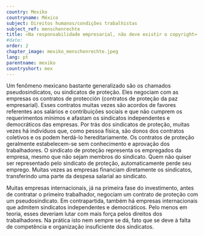 ```yaml
---
country: Mexiko
countryname: México
subject: Direitos humanos/condições trabalhistas
subject_ref: menschenrechte
title: «Na responsabilidade empresarial, não deve existir o copyright»
#date:
order: 2
chapter_image: mexiko_menschenrechte.jpeg
lang: pt
parentname: mexiko
countryshort: mex
---
```

<div class="content" markdown="1">
Um fenômeno mexicano bastante generalizado são os chamados pseudosindicatos, ou sindicatos de proteção. Eles negociam com as empresas os contratos de protección (contratos de proteção da paz empresarial). Esses contratos muitas vezes são acordos de favores referentes aos salários e contribuições sociais e que não cumprem os requerimentos mínimos e afastam os sindicatos independentes e democráticos das empresas. Por trás dos sindicatos de proteção, muitas vezes há indivíduos que, como pessoa física, são donos dos contratos coletivos e os podem herdá-lo hereditariamente. Os contratos de proteção geralmente estabelecem-se sem conhecimento e aprovação dos trabalhadores. O sindicato de proteção representa os empregados da empresa, mesmo que não sejam membros do sindicato. Quem não quiser ser representado pelo sindicato de proteção, automaticamente perde seu emprego. Muitas vezes as empresas financiam diretamente os sindicatos, transferindo uma parte da despesa salarial ao sindicato.

Muitas empresas internacionais, já na primeira fase do investimento, antes de contratar o primeiro trabalhador, negociam um contrato de proteção com um pseudosindicato. Em contrapartida, também há empresas internacionais que admitem sindicatos independentes e democráticos. Pelo menos em teoria, esses deveriam lutar com mais força pelos direitos dos trabalhadores. Na prática isto nem sempre se dá, fato que se deve à falta de competência e organização insuficiente dos sindicatos.
</div>
